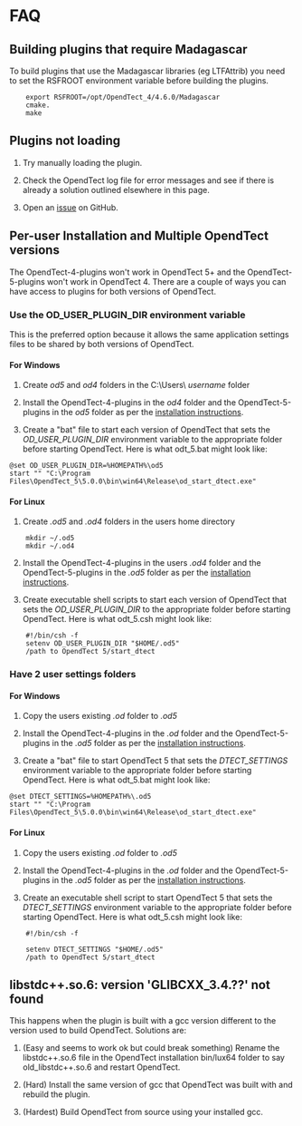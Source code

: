 # FAQ

## Building plugins that require Madagascar

To build plugins that use the Madagascar libraries (eg LTFAttrib) you need to set the RSFROOT environment variable before building the plugins.
```
	export RSFROOT=/opt/OpendTect_4/4.6.0/Madagascar
	cmake.
	make
```

## Plugins not loading

1. Try manually loading the plugin.

2. Check the OpendTect log file for error messages and see if there is already a solution outlined elsewhere in this page.

3. Open an <a href="https://github.com/waynegm/OpendTect-5-plugins/issues" target="_blank">issue</a> on GitHub.

## Per-user Installation and Multiple OpendTect versions

The OpendTect-4-plugins won't work in OpendTect 5+ and the OpendTect-5-plugins won't work in OpendTect 4. There are a couple of ways you can have access to plugins for both versions of OpendTect.

### Use the OD_USER_PLUGIN_DIR environment variable

This is the preferred option because it allows the same application settings files to be shared by both versions of OpendTect.
#### For Windows
1. Create *od5* and *od4* folders in the C:\Users\ *username* folder

2. Install the OpendTect-4-plugins in the *od4* folder and the OpendTect-5-plugins in the *od5* folder as per the [installation instructions](installation.md).

3. Create a "bat" file to start each version of OpendTect that sets the *OD_USER_PLUGIN_DIR* environment variable to the appropriate folder before starting OpendTect. Here is what odt_5.bat might look like:
```
@set OD_USER_PLUGIN_DIR=%HOMEPATH%\od5
start "" "C:\Program Files\OpendTect_5\5.0.0\bin\win64\Release\od_start_dtect.exe"
```

#### For Linux
1. Create *.od5* and *.od4* folders in the users home directory
```
	mkdir ~/.od5 
    mkdir ~/.od4
```

2. Install the OpendTect-4-plugins in the users *.od4* folder and the OpendTect-5-plugins in the *.od5* folder as per the [installation instructions](installation.md).

3. Create executable shell scripts to start each version of OpendTect that sets the *OD_USER_PLUGIN_DIR* to the appropriate folder before starting OpendTect. Here is what odt_5.csh might look like:
```
	#!/bin/csh -f
	setenv OD_USER_PLUGIN_DIR "$HOME/.od5"
	/path to OpendTect 5/start_dtect
```

### Have 2 user settings folders
#### For Windows
1. Copy the users existing *.od* folder to *.od5*

2. Install the OpendTect-4-plugins in the *.od* folder and the OpendTect-5-plugins in the *.od5* folder as per the [installation instructions](installation.md).

3. Create a "bat" file to start OpendTect 5  that sets the *DTECT_SETTINGS* environment variable to the appropriate folder before starting OpendTect. Here is what odt_5.bat might look like:
```
@set DTECT_SETTINGS=%HOMEPATH%\.od5
start "" "C:\Program Files\OpendTect_5\5.0.0\bin\win64\Release\od_start_dtect.exe"
```
#### For Linux
1. Copy the users existing *.od* folder to *.od5*

2. Install the OpendTect-4-plugins in the *.od* folder and the OpendTect-5-plugins in the *.od5* folder as per the [installation instructions](installation.md).

3. Create an executable shell script to start OpendTect 5 that sets the *DTECT_SETTINGS* environment variable to the appropriate folder before starting OpendTect. Here is what odt_5.csh might look like:
```
	#!/bin/csh -f
	
	setenv DTECT_SETTINGS "$HOME/.od5"
	/path to OpendTect 5/start_dtect
```

## libstdc++.so.6: version 'GLIBCXX_3.4.??' not found

This happens when the plugin is built with a gcc version different to the version used to build OpendTect. Solutions are: 

1. (Easy and seems to work ok but could break something) Rename the libstdc++.so.6 file in the OpendTect installation bin/lux64 folder to say old_libstdc++.so.6 and restart OpendTect.

2. (Hard) Install the same version of gcc that OpendTect was built with and rebuild the plugin.

3. (Hardest) Build OpendTect from source using your installed gcc.

